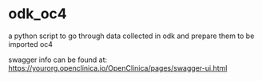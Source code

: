 # odk_oc4
a python script to go through data collected in odk and prepare them to be imported oc4

swagger info can be found at:
https://yourorg.openclinica.io/OpenClinica/pages/swagger-ui.html
